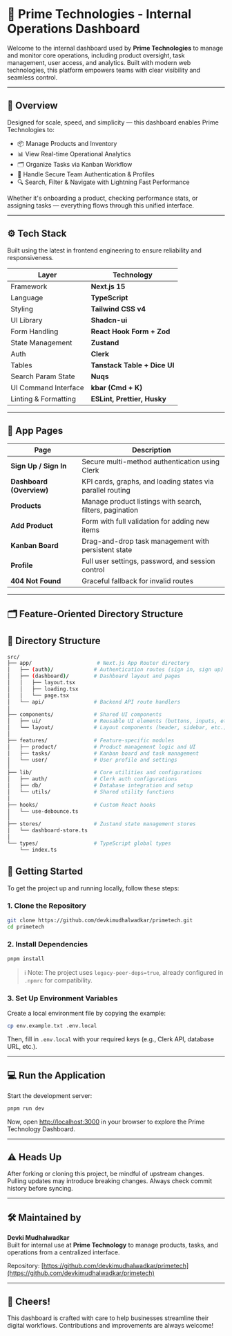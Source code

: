 # 🧭 Prime Technologies - Internal Operations Dashboard

Welcome to the internal dashboard used by **Prime Technologies** to manage and monitor core operations, including product oversight, task management, user access, and analytics. Built with modern web technologies, this platform empowers teams with clear visibility and seamless control.

---

## 🌟 Overview

Designed for scale, speed, and simplicity — this dashboard enables Prime Technologies to:

- 📦 Manage Products and Inventory
- 📊 View Real-time Operational Analytics
- 🗂️ Organize Tasks via Kanban Workflow
- 👥 Handle Secure Team Authentication & Profiles
- 🔍 Search, Filter & Navigate with Lightning Fast Performance

Whether it's onboarding a product, checking performance stats, or assigning tasks — everything flows through this unified interface.

---

## ⚙️ Tech Stack

Built using the latest in frontend engineering to ensure reliability and responsiveness.

| Layer | Technology |
|-------|------------|
| Framework | **Next.js 15** |
| Language | **TypeScript** |
| Styling | **Tailwind CSS v4** |
| UI Library | **Shadcn-ui** |
| Form Handling | **React Hook Form + Zod** |
| State Management | **Zustand** |
| Auth | **Clerk** |
| Tables | **Tanstack Table + Dice UI** |
| Search Param State | **Nuqs** |
| UI Command Interface | **kbar (Cmd + K)** |
| Linting & Formatting | **ESLint, Prettier, Husky** |

---

## 🧩 App Pages

| Page | Description |
|------|-------------|
| **Sign Up / Sign In** | Secure multi-method authentication using Clerk |
| **Dashboard (Overview)** | KPI cards, graphs, and loading states via parallel routing |
| **Products** | Manage product listings with search, filters, pagination |
| **Add Product** | Form with full validation for adding new items |
| **Kanban Board** | Drag-and-drop task management with persistent state |
| **Profile** | Full user settings, password, and session control |
| **404 Not Found** | Graceful fallback for invalid routes |

---

## 🗂️ Feature-Oriented Directory Structure

## 📁 Directory Structure

```bash
src/
├── app/                     # Next.js App Router directory
│   ├── (auth)/             # Authentication routes (sign in, sign up)
│   ├── (dashboard)/        # Dashboard layout and pages
│   │   ├── layout.tsx
│   │   ├── loading.tsx
│   │   └── page.tsx
│   └── api/                # Backend API route handlers
│
├── components/             # Shared UI components
│   ├── ui/                 # Reusable UI elements (buttons, inputs, etc.)
│   └── layout/             # Layout components (header, sidebar, etc.)
│
├── features/               # Feature-specific modules
│   ├── product/            # Product management logic and UI
│   ├── tasks/              # Kanban board and task management
│   └── user/               # User profile and settings
│
├── lib/                    # Core utilities and configurations
│   ├── auth/               # Clerk auth configurations
│   ├── db/                 # Database integration and setup
│   └── utils/              # Shared utility functions
│
├── hooks/                  # Custom React hooks
│   └── use-debounce.ts
│
├── stores/                 # Zustand state management stores
│   └── dashboard-store.ts
│
└── types/                  # TypeScript global types
    └── index.ts
```
## 🚀 Getting Started

To get the project up and running locally, follow these steps:

### 1. Clone the Repository

```bash
git clone https://github.com/devkimudhalwadkar/primetech.git
cd primetech
```

### 2. Install Dependencies

```bash
pnpm install
```

> ℹ️ Note: The project uses `legacy-peer-deps=true`, already configured in `.npmrc` for compatibility.

### 3. Set Up Environment Variables

Create a local environment file by copying the example:

```bash
cp env.example.txt .env.local
```

Then, fill in `.env.local` with your required keys (e.g., Clerk API, database URL, etc.).

---

## 💻 Run the Application

Start the development server:

```bash
pnpm run dev
```

Now, open [http://localhost:3000](http://localhost:3000) in your browser to explore the Prime Technology Dashboard.

---

## ⚠️ Heads Up

After forking or cloning this project, be mindful of upstream changes. Pulling updates may introduce breaking changes. Always check commit history before syncing.

---

## 🛠 Maintained by

**Devki Mudhalwadkar**  
Built for internal use at **Prime Technology** to manage products, tasks, and operations from a centralized interface.

Repository: [https://github.com/devkimudhalwadkar/primetech](https://github.com/devkimudhalwadkar/primetech)

---

## 🥂 Cheers!

This dashboard is crafted with care to help businesses streamline their digital workflows. Contributions and improvements are always welcome!

